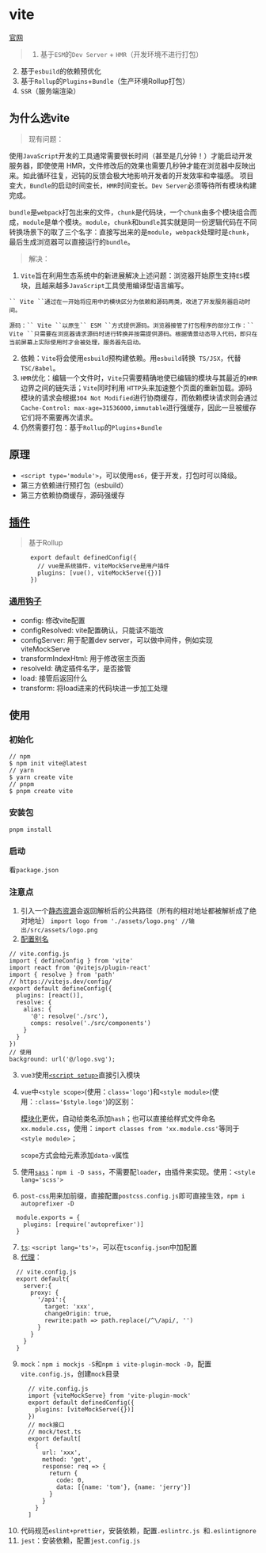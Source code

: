 # vite
  [官网](https://vitejs.cn/)
  > 1. 基于`` ESM ``的`` Dev Server `` + `` HMR ``（开发环境不进行打包）
  2. 基于`` esbuild ``的依赖预优化
  3. 基于`` Rollup ``的`` Plugins ``+`` Bundle ``（生产环境Rollup打包）
  4. `` SSR ``（服务端渲染）
## 为什么选vite

  > 现有问题：

  使用`` JavaScript ``开发的工具通常需要很长时间（甚至是几分钟！）才能启动开发服务器，即使使用 HMR，文件修改后的效果也需要几秒钟才能在浏览器中反映出来。如此循环往复，迟钝的反馈会极大地影响开发者的开发效率和幸福感。
  项目变大，`` Bundle ``的启动时间变长，`` HMR ``时间变长。`` Dev Server ``必须等待所有模块构建完成。

`` bundle ``是`` webpack ``打包出来的文件，`` chunk ``是代码块，一个`` chunk ``由多个模块组合而成，`` module ``是单个模块。`` module ``，`` chunk ``和`` bundle ``其实就是同一份逻辑代码在不同转换场景下的取了三个名字：直接写出来的是`` module ``，`` webpack ``处理时是`` chunk ``，最后生成浏览器可以直接运行的`` bundle ``。

  >解决：
  1. `` Vite ``旨在利用生态系统中的新进展解决上述问题：浏览器开始原生支持`` ES ``模块，且越来越多`` JavaScript ``工具使用编译型语言编写。

    `` Vite ``通过在一开始将应用中的模块区分为依赖和源码两类，改进了开发服务器启动时间。

    源码：`` Vite ``以原生`` ESM ``方式提供源码。浏览器接管了打包程序的部分工作：`` Vite ``只需要在浏览器请求源码时进行转换并按需提供源码。根据情景动态导入代码，即只在当前屏幕上实际使用时才会被处理，服务器先启动。

2. 依赖：`` Vite ``将会使用`` esbuild ``预构建依赖。用`` esbuild ``转换`` TS/JSX``，代替`` TSC/Babel``。
3. `` HMR ``优化：编辑一个文件时，`` Vite ``只需要精确地使已编辑的模块与其最近的`` HMR ``边界之间的链失活；`` Vite ``同时利用 `` HTTP ``头来加速整个页面的重新加载。源码模块的请求会根据`` 304 Not Modified ``进行协商缓存，而依赖模块请求则会通过`` Cache-Control: max-age=31536000,immutable ``进行强缓存，因此一旦被缓存它们将不需要再次请求。
4. 仍然需要打包：基于`` Rollup ``的`` Plugins ``+`` Bundle ``


## 原理
- `` <script type='module'> ``，可以使用`` es6 ``，便于开发，打包时可以降级。
- 第三方依赖进行预打包（esbuild）
- 第三方依赖协商缓存，源码强缓存

## [插件](https://vitejs.cn/guide/api-plugin.html#simple-examples)
> 基于Rollup
```
      export default definedConfig({
        // vue是系统插件，viteMockServe是用户插件
        plugins: [vue(), viteMockServe({})]
      })
```
### [通用钩子](https://vitejs.cn/guide/api-plugin.html#transforming-custom-file-types)
 - config: 修改vite配置
 - configResolved: vite配置确认，只能读不能改
 - configServer: 用于配置dev server，可以做中间件，例如实现viteMockServe
 - transformIndexHtml: 用于修改宿主页面
 - resolveId: 确定插件名字，是否接管
 - load: 接管后返回什么
 - transform: 将load进来的代码块进一步加工处理


## 使用
### 初始化
```
// npm
$ npm init vite@latest
// yarn
$ yarn create vite
// pnpm
$ pnpm create vite
```
### 安装包
``` pnpm install ```
### 启动
看`` package.json ``

### 注意点
1. 引入一个[静态资源](https://vitejs.cn/guide/assets.html#importing-asset-as-url)会返回解析后的公共路径（所有的相对地址都被解析成了绝对地址）
    ```import logo from './assets/logo.png' //输出/src/assets/logo.png```
2. [配置别名](https://vitejs.cn/config/#resolve-alias)
  ```
// vite.config.js
import { defineConfig } from 'vite'
import react from '@vitejs/plugin-react'
import { resolve } from 'path'
// https://vitejs.dev/config/
export default defineConfig({
    plugins: [react()],
    resolve: {
      alias: {
        '@': resolve('./src'),
        comps: resolve('./src/components')
      }
    }
})
// 使用
background: url('@/logo.svg'); 
```
3. `` vue3 ``使用[`` <script setup> ``](https://v3.cn.vuejs.org/guide/composition-api-setup.html#setup)直接引入模块
4. `` vue ``中`` <style scope> ``(使用：`` class='logo' ``)和`` <style module> ``(使用：`` :class='$style.logo' ``)的区别：
   
   [模块化](https://vitejs.cn/guide/features.html#css-modules)更优，自动给类名添加`` hash ``；也可以直接给样式文件命名`` xx.module.css ``，使用：`` import classes from 'xx.module.css' ``等同于`` <style module> ``；
   
   `` scope ``方式会给元素添加`` data-v ``属性
5. 使用[`` sass ``](https://vitejs.cn/guide/features.html#css-pre-processors)：`` npm i -D sass ``，不需要配`` loader ``，由插件来实现。使用：`` <style lang='scss'> ``
6. `` post-css ``用来加前缀，直接配置`` postcss.config.js ``即可直接生效，`` npm i autoprefixer -D ``
  ```
    module.exports = {
      plugins: [require('autoprefixer')]
    }
  ```
7. [`` ts ``](https://vitejs.cn/guide/features.html#typescript): `` <script lang='ts'> ``，可以在`` tsconfig.json ``中加配置
8. [代理](https://vitejs.cn/config/#server-proxy)：
  ```
    // vite.config.js
    export default{
      server:{
        proxy: {
          '/api':{
            target: 'xxx',
            changeOrigin: true,
            rewrite:path => path.replace(/^\/api/, '')
          }
        }
      }
    }
  ```
9. `` mock ``：`` npm i mockjs -S ``和`` npm i vite-plugin-mock -D ``，配置`` vite.config.js ``，创建`` mock ``目录
    ```
      // vite.config.js
      import {viteMockServe} from 'vite-plugin-mock'
      export default definedConfig({
        plugins: [viteMockServe({})]
      })
      // mock接口
      // mock/test.ts
      export default[
        {
          url: 'xxx',
          method: 'get',
          response: req => {
            return {
              code: 0,
              data: [{name: 'tom'}, {name: 'jerry'}]
            }
          }
        }
      ]
    ```
10. 代码规范`` eslint+prettier ``，安装依赖，配置`` .eslintrc.js  ``和`` .eslintignore ``
11. `` jest ``：安装依赖，配置`` jest.config.js ``

